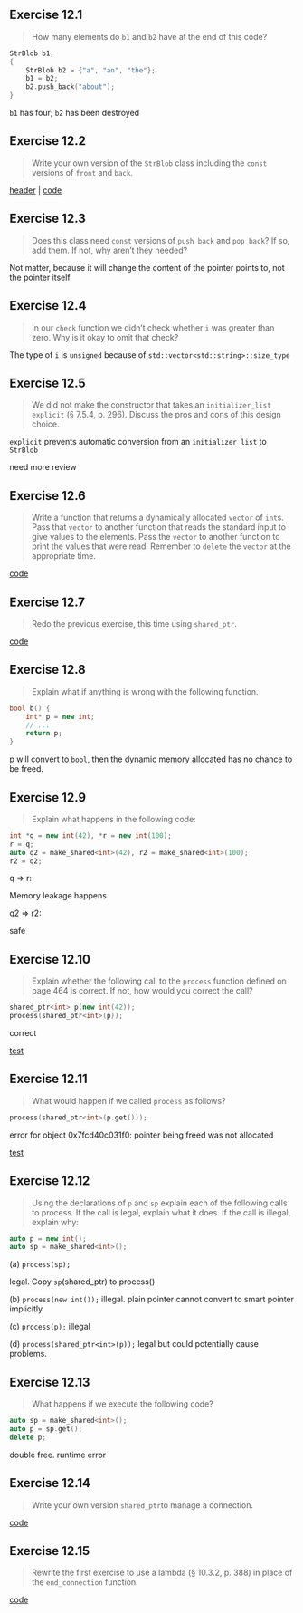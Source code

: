 ## Exercise 12.1

> How many elements do `b1` and `b2` have at the end of this code?
```cpp
StrBlob b1; 
{ 
	StrBlob b2 = {"a", "an", "the"}; 
	b1 = b2; 
	b2.push_back("about"); 
}
```

`b1` has four; `b2` has been destroyed

## Exercise 12.2

> Write your own version of the `StrBlob` class including the `const` versions of `front` and `back`.

[header](ex12_2.h) | [code](ex12_2.cpp)

## Exercise 12.3

> Does this class need `const` versions of `push_back` and `pop_back`? If so, add them. If not, why aren’t they needed?

Not matter, because it will change the content of the pointer points to, not the pointer itself

## Exercise 12.4

> In our `check` function we didn’t check whether `i` was greater than zero. Why is it okay to omit that check?

The type of `i` is `unsigned` because of `std::vector<std::string>::size_type`

## Exercise 12.5

> We did not make the constructor that takes an `initializer_list explicit` (§ 7.5.4, p. 296). Discuss the pros and cons of this design choice.

`explicit` prevents automatic conversion from an `initializer_list` to `StrBlob`

need more review

## Exercise 12.6

> Write a function that returns a dynamically allocated `vector` of `int`s. Pass that `vector` to another function that reads the standard input to give values to the elements. Pass the `vector` to another function to print the values that were read. Remember to `delete` the `vector` at the appropriate time.

[code](ex12_6.cpp)

## Exercise 12.7

> Redo the previous exercise, this time using `shared_ptr`.

[code](ex12_7.cpp)

## Exercise 12.8

> Explain what if anything is wrong with the following function.
```cpp
bool b() { 
    int* p = new int; 
    // ... 
    return p; 
}
```

p will convert to `bool`, then the dynamic memory allocated has no chance to be freed.

## Exercise 12.9

> Explain what happens in the following code:
```cpp
int *q = new int(42), *r = new int(100); 
r = q; 
auto q2 = make_shared<int>(42), r2 = make_shared<int>(100); 
r2 = q2;
```

q => r:

Memory leakage happens

q2 => r2:

safe

## Exercise 12.10

> Explain whether the following call to the `process` function defined on page 464 is correct. If not, how would you correct the call?
```cpp
shared_ptr<int> p(new int(42)); 
process(shared_ptr<int>(p));
```

correct

[test](ex12_10.cpp)

## Exercise 12.11

> What would happen if we called `process` as follows?
```cpp
process(shared_ptr<int>(p.get()));
```

error for object 0x7fcd40c031f0: pointer being freed was not allocated

[test](ex12_10.cpp)

## Exercise 12.12

> Using the declarations of `p` and `sp` explain each of the following calls to process. If the call is legal, explain what it does. If the call is illegal, explain why:
```cpp
auto p = new int(); 
auto sp = make_shared<int>();
```

(a) `process(sp);` 

legal. Copy `sp`(shared_ptr) to process()

(b) `process(new int());`
illegal. plain pointer cannot convert to smart pointer implicitly

(c) `process(p);` 
illegal

(d) `process(shared_ptr<int>(p));`
legal but could potentially cause problems.

## Exercise 12.13

> What happens if we execute the following code?
```cpp
auto sp = make_shared<int>(); 
auto p = sp.get(); 
delete p;
```

double free. runtime error

## Exercise 12.14

> Write your own version `shared_ptr`to manage a connection.

[code](ex12_14.cpp)

## Exercise 12.15

> Rewrite the first exercise to use a lambda (§ 10.3.2, p. 388) in place of the `end_connection` function.

[code](ex12_15.cpp)